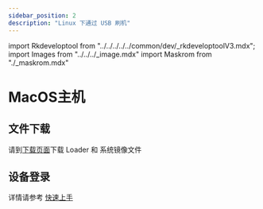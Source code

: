 ```yaml
---
sidebar_position: 2
description: "Linux 下通过 USB 刷机"
---
```


import Rkdeveloptool from "../../../../../common/dev/\_rkdeveloptoolV3.mdx";
import Images from "../../../\_image.mdx"
import Maskrom from "./\_maskrom.mdx"

# MacOS主机

## 文件下载

请到[下载页面](../../../download.md)下载 Loader 和 系统镜像文件

<Rkdeveloptool platform="macos">
<Maskrom/>
</Rkdeveloptool>

## 设备登录

详情请参考 [快速上手](../../quick-start)
